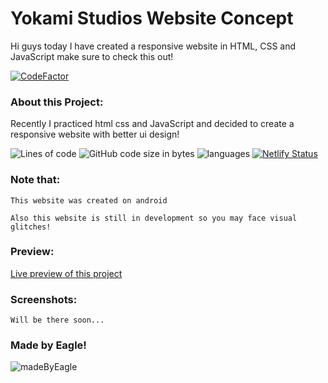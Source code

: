 # Yokami Studios Website Concept

Hi guys today I have created a responsive website in HTML, CSS and JavaScript make sure to check this out!

[![CodeFactor](https://www.codefactor.io/repository/github/eagle1309/yokami-website-concept/badge/main)](https://www.codefactor.io/repository/github/eagle1309/yokami-website-concept/overview/main)

### About this Project:
Recently I practiced html css and JavaScript and decided to create a responsive website with better ui design!

![Lines of code](https://img.shields.io/tokei/lines/github/EAGLE1309/yokami-website-concept?color=%2300cc52)
![GitHub code size in bytes](https://img.shields.io/github/languages/code-size/EAGLE1309/yokami-website-concept?color=%2300cc52)
![languages](https://img.shields.io/github/languages/count/EAGLE1309/yokami-website-concept?color=%2300cc52)
[![Netlify Status](https://api.netlify.com/api/v1/badges/1a19b3ee-9614-4ad8-b253-80ef865fe7a7/deploy-status)](https://app.netlify.com/sites/zen-shockley-ffba98/deploys)


### Note that:
`This website was created on android`

`Also this website is still in development so you may face visual glitches!`

### Preview:
[Live preview of this project](https://yokami.ml/)

### Screenshots:
`Will be there soon...`

### Made by Eagle!
![madeByEagle](https://socialify.git.ci/EAGLE1309/yokami-website-concept/image?description=1&font=Inter&language=1&owner=1&pattern=Circuit%20Board&stargazers=1&theme=Dark)